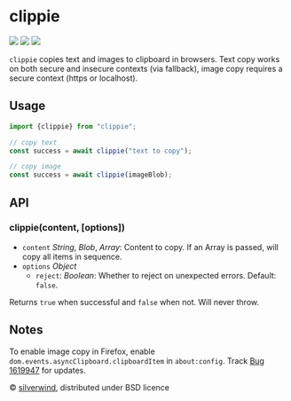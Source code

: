 # clippie
[![](https://img.shields.io/npm/v/clippie.svg?style=flat)](https://www.npmjs.org/package/clippie) [![](https://img.shields.io/npm/dm/clippie.svg)](https://www.npmjs.org/package/clippie) [![](https://img.shields.io/bundlephobia/minzip/clippie.svg)](https://bundlephobia.com/package/clippie)

`clippie` copies text and images to clipboard in browsers. Text copy works on both secure and insecure contexts (via fallback), image copy requires a secure context (https or localhost).

## Usage

```js
import {clippie} from "clippie";

// copy text
const success = await clippie("text to copy");

// copy image
const success = await clippie(imageBlob);
```

## API
### clippie(content, [options])

- `content` *String*, *Blob*, *Array*: Content to copy. If an Array is passed, will copy all items in sequence.
- `options` *Object*
  - `reject`: *Boolean*: Whether to reject on unexpected errors. Default: `false`.

Returns `true` when successful and `false` when not. Will never throw.

## Notes

To enable image copy in Firefox, enable `dom.events.asyncClipboard.clipboardItem` in `about:config`. Track [Bug 1619947](https://bugzilla.mozilla.org/show_bug.cgi?id=1619947) for updates.

© [silverwind](https://github.com/silverwind), distributed under BSD licence
